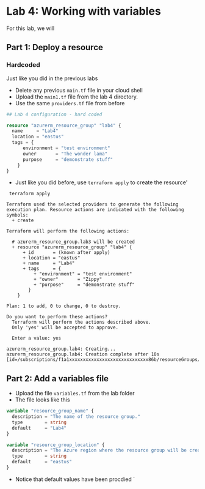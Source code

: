 # Lab 4: Working with variables

For this lab, we will 


## Part 1: Deploy a resource

### Hardcoded

Just like you did in the previous labs
- Delete any previous `main.tf` file in your cloud shell
- Upload the `main1.tf` file from the lab 4 directory.
- Use the same `providers.tf` file from before

```terraform
## Lab 4 configuration - hard coded

resource "azurerm_resource_group" "lab4" {
  name     = "Lab4"
  location = "eastus"
  tags = {
      environment = "test environment"
      owner       = "The wonder lama"
      purpose     = "demonstrate stuff"
    }
}
```


- Just like you did before, use `terraform apply` to create the resource'

```console
 terraform apply

Terraform used the selected providers to generate the following execution plan. Resource actions are indicated with the following symbols:
  + create

Terraform will perform the following actions:

  # azurerm_resource_group.lab3 will be created
  + resource "azurerm_resource_group" "lab4" {
      + id       = (known after apply)
      + location = "eastus"
      + name     = "Lab4"
      + tags     = {
          + "environment" = "test environment"
          + "owner"       = "Zippy"
          + "purpose"     = "demonstrate stuff"
        }
    }

Plan: 1 to add, 0 to change, 0 to destroy.

Do you want to perform these actions?
  Terraform will perform the actions described above.
  Only 'yes' will be accepted to approve.

  Enter a value: yes

azurerm_resource_group.lab4: Creating...
azurerm_resource_group.lab4: Creation complete after 10s [id=/subscriptions/f1a1xxxxxxxxxxxxxxxxxxxxxxxxxxxxx86b/resourceGroups/Lab3]
```

## Part 2: Add a variables file

- Upload the file `variables.tf` from the lab folder
- The file looks like this

```terraform
variable "resource_group_name" {
  description = "The name of the resource group."
  type        = string
  default     = "Lab4"
}

variable "resource_group_location" {
  description = "The Azure region where the resource group will be created."
  type        = string
  default     = "eastus"
}
```

- Notice that default values have been procdied
`